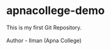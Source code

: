 # apnacollege-demo
This is my first Git Repository.
<br>                              
Author - Ilman (Apna College)
